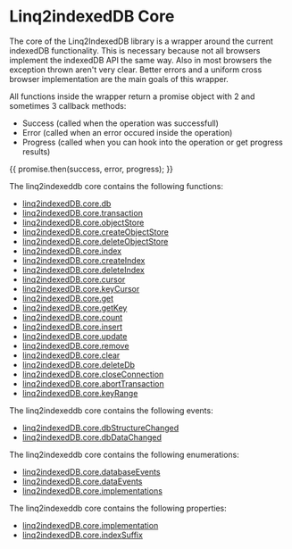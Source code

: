 # Linq2indexedDB Core
The core of the Linq2IndexedDB library is a wrapper around the current indexedDB functionality. This is necessary because not all browsers implement the indexedDB API the same way. Also in most browsers the exception thrown aren't very clear. Better errors and a uniform cross browser implementation are the main goals of this wrapper.

All functions inside the wrapper return a promise object with 2 and sometimes 3 callback methods:
* Success (called when the operation was successfull)
* Error (called when an error occured inside the operation)
* Progress (called when you can hook into the operation or get progress results)

{{
promise.then(success, error, progress);
}}

The linq2indexeddb core contains the following functions:
* [linq2indexedDB.core.db](linq2indexedDB.core.db)
* [linq2indexedDB.core.transaction](linq2indexedDB.core.transaction)
* [linq2indexedDB.core.objectStore](linq2indexedDB.core.objectStore)
* [linq2indexedDB.core.createObjectStore](linq2indexedDB.core.createObjectStore)
* [linq2indexedDB.core.deleteObjectStore](linq2indexedDB.core.deleteObjectStore)
* [linq2indexedDB.core.index](linq2indexedDB.core.index)
* [linq2indexedDB.core.createIndex](linq2indexedDB.core.createIndex)
* [linq2indexedDB.core.deleteIndex](linq2indexedDB.core.deleteIndex)
* [linq2indexedDB.core.cursor](linq2indexedDB.core.cursor)
* [linq2indexedDB.core.keyCursor](linq2indexedDB.core.keyCursor)
* [linq2indexedDB.core.get](linq2indexedDB.core.get)
* [linq2indexedDB.core.getKey](linq2indexedDB.core.getKey)
* [linq2indexedDB.core.count](linq2indexedDB.core.count)
* [linq2indexedDB.core.insert](linq2indexedDB.core.insert)
* [linq2indexedDB.core.update](linq2indexedDB.core.update)
* [linq2indexedDB.core.remove](linq2indexedDB.core.remove)
* [linq2indexedDB.core.clear](linq2indexedDB.core.clear)
* [linq2indexedDB.core.deleteDb](linq2indexedDB.core.deleteDb)
* [linq2indexedDB.core.closeConnection](linq2indexedDB.core.closeConnection)
* [linq2indexedDB.core.abortTransaction](linq2indexedDB.core.abortTransaction)
* [linq2indexedDB.core.keyRange](linq2indexedDB.core.keyRange)

The linq2indexeddb core contains the following events:
* [linq2indexedDB.core.dbStructureChanged](linq2indexedDB.core.dbStructureChanged)
* [linq2indexedDB.core.dbDataChanged](linq2indexedDB.core.dbDataChanged)

The linq2indexeddb core contains the following enumerations:
* [linq2indexedDB.core.databaseEvents](linq2indexedDB.core.databaseEvents)
* [linq2indexedDB.core.dataEvents](linq2indexedDB.core.dataEvents)
* [linq2indexedDB.core.implementations](linq2indexedDB.core.implementations)

The linq2indexeddb core contains the following properties:
* [linq2indexedDB.core.implementation](linq2indexedDB.core.implementation)
* [linq2indexedDB.core.indexSuffix](linq2indexedDB.core.indexSuffix)

